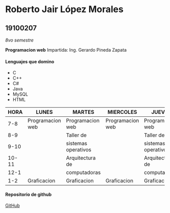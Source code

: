 # Roberto Jair López Morales

## 19100207

*8vo semestre*

**Programacion web**
Impartida: Ing. Gerardo Pineda Zapata

#### Lenguajes que domino
* C
* C++
* C#
* Java
* MySQL
* HTML

| HORA | LUNES | MARTES | MIERCOLES | JUEVES | VIERNES |
|--- |--- |--- |--- |--- |--- |
| 7-8 | Programacion web | Programacion web | Programacion web | Programacion web | Programacion web | |
| 8-9 |  | Taller de  | |Taller de  | |
| 9-10 |  | sistemas operativos | |sistemas operativos | |
| 10-11 |  | Arquitectura de | | Arquitectura de | Arquitectura de computadoraas |
| 12-1 |  | computadoras | |computadoras | |
| 1-2 | Graficacion | Graficacion |Graficacion |Graficacion |Graficacion |

#### Repositorio de github
[GitHub](https://github.com/RobLop007/LopezMorales.git)

